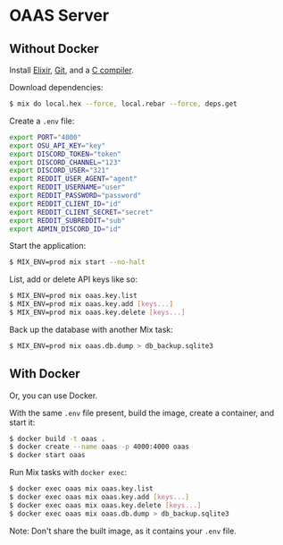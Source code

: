 # OAAS Server

## Without Docker

Install [Elixir](https://elixir-lang.org), [Git](https://git-scm.com), and a [C compiler](https://gcc.gnu.org).

Download dependencies:

```sh
$ mix do local.hex --force, local.rebar --force, deps.get
```

Create a `.env` file:

```sh
export PORT="4000"
export OSU_API_KEY="key"
export DISCORD_TOKEN="token"
export DISCORD_CHANNEL="123"
export DISCORD_USER="321"
export REDDIT_USER_AGENT="agent"
export REDDIT_USERNAME="user"
export REDDIT_PASSWORD="password"
export REDDIT_CLIENT_ID="id"
export REDDIT_CLIENT_SECRET="secret"
export REDDIT_SUBREDDIT="sub"
export ADMIN_DISCORD_ID="id"
```

Start the application:

```sh
$ MIX_ENV=prod mix start --no-halt
```

List, add or delete API keys like so:

```sh
$ MIX_ENV=prod mix oaas.key.list
$ MIX_ENV=prod mix oaas.key.add [keys...]
$ MIX_ENV=prod mix oaas.key.delete [keys...]
```

Back up the database with another Mix task:

```sh
$ MIX_ENV=prod mix oaas.db.dump > db_backup.sqlite3
```

## With Docker

Or, you can use Docker.

With the same `.env` file present, build the image, create a container, and start it:

```sh
$ docker build -t oaas .
$ docker create --name oaas -p 4000:4000 oaas
$ docker start oaas
```

Run Mix tasks with `docker exec`:

```sh
$ docker exec oaas mix oaas.key.list
$ docker exec oaas mix oaas.key.add [keys...]
$ docker exec oaas mix oaas.key.delete [keys...]
$ docker exec oaas mix oaas.db.dump > db_backup.sqlite3
```

Note: Don't share the built image, as it contains your `.env` file.
